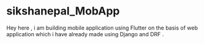 # sikshanepal_MobApp
Hey here , i am building mobile application using Flutter on the basis of web application which i have already made using Django and DRF .
